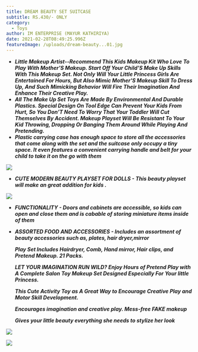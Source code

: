 ```yaml
---
title: DREAM BEAUTY SET SUITCASE
subtitle: RS.430/- ONLY
category:
  - Toys
author: IM ENTERPRISE (MAYUR KATHIRIYA)
date: 2021-02-28T08:49:25.996Z
featureImage: /uploads/dream-beauty...01.jpg
---
```



* ***Little Makeup Artist--Recommend This Kids Makeup Kit Who Love To Play With Mother'S Makeup. Start Off Your Child'S Make Up Skills With This Makeup Set. Not Only Will Your Little Princess Girls Are Entertained For Hours, But Also Mimic Mother'S Makeup Skill To Dress Up, And Such Mimicking Behavior Will Fire Their Imagination And Enhance Their Creative Play.***
* ***All The Make Up Set Toys Are Made By Environmental And Durable Plastics. Special Design On Tool Edge Can Prevent Your Kids From Hurt, So You Don’T Need To Worry That Your Toddler Will Cut Themselves By Accident. Makeup Playset Will Be Resistant To Your Kid Throwing, Dropping Or Banging Them Around While Playing And Pretending.***
* ***Plastic carrying case has enough space to store all the accessories that come along with the set and the suitcase only occupy a tiny space. It even features a convenient carrying handle and belt for your child to take it on the go with them***



![](/uploads/dream-beauty...01.jpg)

* ***CUTE MODERN BEAUTY PLAYSET FOR DOLLS - This beauty playset will make an great addition for kids .***

![](/uploads/dream-beauty...02.jpg)

* ***FUNCTIONALITY - Doors and cabinets are accessible, so kids can open and close them and is cabable of storing miniature items inside of them***
* ***ASSORTED FOOD AND ACCESSORIES - Includes an assortment of beauty accessories such as, plates, hair dryer,mirror***



  ***Play Set Includes Hairdryer, Comb, Hand mirror, Hair clips, and Pretend Makeup. 21 Packs.***

  ***LET YOUR IMAGINATION RUN WILD? Enjoy Hours of Pretend Play with A Complete Salon Toy Makeup Set Designed Especially For Your little Princess.***

  ***This Cute Activity Toy as A Great Way to Encourage Creative Play and Motor Skill Development.***

  ***Encourages imagination and creative play. Mess-free FAKE makeup***

  ***Gives your little beauty everything she needs to stylize her look***



![](/uploads/dream-beauty...04.jpg)



![](/uploads/dream-beauty...06.jpg)